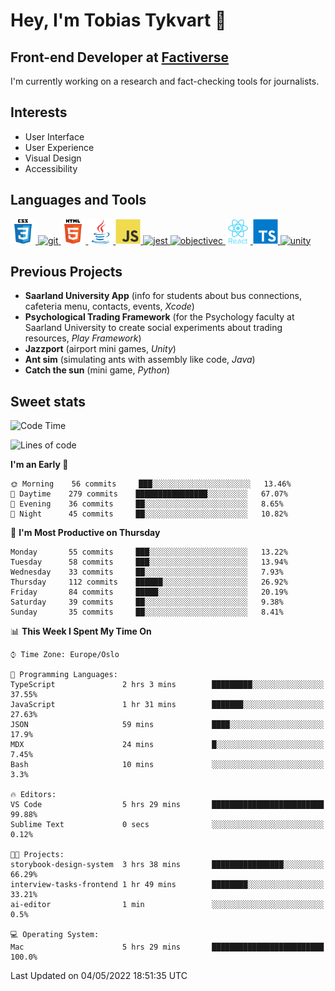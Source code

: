 # Hey, I'm Tobias Tykvart 🦉
## Front-end Developer at [Factiverse](https://www.factiverse.no/)

I'm currently working on a research and fact-checking tools for journalists.

## Interests

- User Interface
- User Experience
- Visual Design
- Accessibility

## Languages and Tools
<p align="left"> <a href="https://www.w3schools.com/css/" target="_blank" rel="noreferrer"> <img src="https://raw.githubusercontent.com/devicons/devicon/master/icons/css3/css3-original-wordmark.svg" alt="css3" width="40" height="40"/> </a> <a href="https://git-scm.com/" target="_blank" rel="noreferrer"> <img src="https://www.vectorlogo.zone/logos/git-scm/git-scm-icon.svg" alt="git" width="40" height="40"/> </a> <a href="https://www.w3.org/html/" target="_blank" rel="noreferrer"> <img src="https://raw.githubusercontent.com/devicons/devicon/master/icons/html5/html5-original-wordmark.svg" alt="html5" width="40" height="40"/> </a> <a href="https://www.java.com" target="_blank" rel="noreferrer"> <img src="https://raw.githubusercontent.com/devicons/devicon/master/icons/java/java-original.svg" alt="java" width="40" height="40"/> </a> <a href="https://developer.mozilla.org/en-US/docs/Web/JavaScript" target="_blank" rel="noreferrer"> <img src="https://raw.githubusercontent.com/devicons/devicon/master/icons/javascript/javascript-original.svg" alt="javascript" width="40" height="40"/> </a> <a href="https://jestjs.io" target="_blank" rel="noreferrer"> <img src="https://www.vectorlogo.zone/logos/jestjsio/jestjsio-icon.svg" alt="jest" width="40" height="40"/> </a> <a href="https://developer.apple.com/library/archive/documentation/Cocoa/Conceptual/ProgrammingWithObjectiveC/Introduction/Introduction.html" target="_blank" rel="noreferrer"> <img src="https://www.vectorlogo.zone/logos/apple_objectivec/apple_objectivec-icon.svg" alt="objectivec" width="40" height="40"/> </a> <a href="https://reactjs.org/" target="_blank" rel="noreferrer"> <img src="https://raw.githubusercontent.com/devicons/devicon/master/icons/react/react-original-wordmark.svg" alt="react" width="40" height="40"/> </a> <a href="https://www.typescriptlang.org/" target="_blank" rel="noreferrer"> <img src="https://raw.githubusercontent.com/devicons/devicon/master/icons/typescript/typescript-original.svg" alt="typescript" width="40" height="40"/> </a> <a href="https://unity.com/" target="_blank" rel="noreferrer"> <img src="https://www.vectorlogo.zone/logos/unity3d/unity3d-icon.svg" alt="unity" width="40" height="40"/> </a> </p>

## Previous Projects

- **Saarland University App** (info for students about bus connections, cafeteria menu, contacts, events, *Xcode*)
- **Psychological Trading Framework** (for the Psychology faculty at Saarland University to create social experiments about trading resources, *Play Framework*)
- **Jazzport** (airport mini games, *Unity*)
- **Ant sim** (simulating ants with assembly like code, *Java*)
- **Catch the sun** (mini game, *Python*)

## Sweet stats

<!--START_SECTION:waka-->
![Code Time](http://img.shields.io/badge/Code%20Time-16%20hrs%2035%20mins-blue)

![Lines of code](https://img.shields.io/badge/From%20Hello%20World%20I%27ve%20Written--54%20Thousand%20lines%20of%20code-blue)

**I'm an Early 🐤** 

```text
🌞 Morning    56 commits     ███░░░░░░░░░░░░░░░░░░░░░░   13.46% 
🌆 Daytime    279 commits    ████████████████░░░░░░░░░   67.07% 
🌃 Evening    36 commits     ██░░░░░░░░░░░░░░░░░░░░░░░   8.65% 
🌙 Night      45 commits     ██░░░░░░░░░░░░░░░░░░░░░░░   10.82%

```
📅 **I'm Most Productive on Thursday** 

```text
Monday       55 commits     ███░░░░░░░░░░░░░░░░░░░░░░   13.22% 
Tuesday      58 commits     ███░░░░░░░░░░░░░░░░░░░░░░   13.94% 
Wednesday    33 commits     ██░░░░░░░░░░░░░░░░░░░░░░░   7.93% 
Thursday     112 commits    ██████░░░░░░░░░░░░░░░░░░░   26.92% 
Friday       84 commits     █████░░░░░░░░░░░░░░░░░░░░   20.19% 
Saturday     39 commits     ██░░░░░░░░░░░░░░░░░░░░░░░   9.38% 
Sunday       35 commits     ██░░░░░░░░░░░░░░░░░░░░░░░   8.41%

```


📊 **This Week I Spent My Time On** 

```text
⌚︎ Time Zone: Europe/Oslo

💬 Programming Languages: 
TypeScript               2 hrs 3 mins        █████████░░░░░░░░░░░░░░░░   37.55% 
JavaScript               1 hr 31 mins        ███████░░░░░░░░░░░░░░░░░░   27.63% 
JSON                     59 mins             ████░░░░░░░░░░░░░░░░░░░░░   17.9% 
MDX                      24 mins             █░░░░░░░░░░░░░░░░░░░░░░░░   7.45% 
Bash                     10 mins             ░░░░░░░░░░░░░░░░░░░░░░░░░   3.3%

🔥 Editors: 
VS Code                  5 hrs 29 mins       █████████████████████████   99.88% 
Sublime Text             0 secs              ░░░░░░░░░░░░░░░░░░░░░░░░░   0.12%

🐱‍💻 Projects: 
storybook-design-system  3 hrs 38 mins       ████████████████░░░░░░░░░   66.29% 
interview-tasks-frontend 1 hr 49 mins        ████████░░░░░░░░░░░░░░░░░   33.21% 
ai-editor                1 min               ░░░░░░░░░░░░░░░░░░░░░░░░░   0.5%

💻 Operating System: 
Mac                      5 hrs 29 mins       █████████████████████████   100.0%

```


 Last Updated on 04/05/2022 18:51:35 UTC
<!--END_SECTION:waka-->
